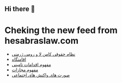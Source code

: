 ## Hi there 👋


# Cheking the new feed from hesabraslaw.com
<!-- BLOG-POST-LIST:START -->
- [نظام حقوقی کامن لا و رومی ژرمنی](https://hesabraslaw.com/blog/%D9%86%D8%B8%D8%A7%D9%85-%D8%AD%D9%82%D9%88%D9%82%DB%8C-%DA%A9%D8%A7%D9%85%D9%86-%D9%84%D8%A7-%D9%88-%D8%B1%D9%88%D9%85%DB%8C-%DA%98%D8%B1%D9%85%D9%86%DB%8C/)
- [اقامتگاه](https://hesabraslaw.com/blog/%D8%A7%D9%82%D8%A7%D9%85%D8%AA%DA%AF%D8%A7%D9%87/)
- [مفهوم اقدامات تامینی](https://hesabraslaw.com/blog/%D9%85%D9%81%D9%87%D9%88%D9%85-%D8%A7%D9%82%D8%AF%D8%A7%D9%85%D8%A7%D8%AA-%D8%AA%D8%A7%D9%85%DB%8C%D9%86%DB%8C/)
- [مفهوم مجازات](https://hesabraslaw.com/blog/%D9%85%D9%81%D9%87%D9%88%D9%85-%D9%85%D8%AC%D8%A7%D8%B2%D8%A7%D8%AA/)
- [صورت های واکنش های اجتماعی](https://hesabraslaw.com/blog/%D8%B5%D9%88%D8%B1%D8%AA-%D9%88%D8%A7%DA%A9%D9%86%D8%B4-%D9%87%D8%A7%DB%8C-%D8%A7%D8%AC%D8%AA%D9%85%D8%A7%D8%B9%DB%8C/)
<!-- BLOG-POST-LIST:END -->

<!--
**hessabras/hessabras** is a ✨ _special_ ✨ repository because its `README.md` (this file) appears on your GitHub profile.

Here are some ideas to get you started:

- 🔭 I’m currently working on ...
- 🌱 I’m currently learning ...
- 👯 I’m looking to collaborate on ...
- 🤔 I’m looking for help with ...
- 💬 Ask me about ...
- 📫 How to reach me: ...
- 😄 Pronouns: ...
- ⚡ Fun fact: ...
-->
